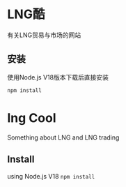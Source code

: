 # LNG酷

有关LNG贸易与市场的网站

## 安装

使用Node.js V18版本下载后直接安装

`
npm install
`


# lng Cool

Something about LNG and LNG trading

## Install

using Node.js V18
`
npm install
`




